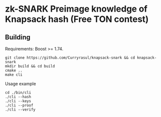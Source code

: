 # zk-SNARK Preimage knowledge of Knapsack hash (Free TON contest)

## Building

Requirements: Boost >= 1.74.

```shell
git clone https://github.com/Curryrasul/knapsack-snark && cd knapsack-snark
mkdir build && cd build
cmake ..
make cli
```

Usage example

```shell
cd ./bin/cli
./cli --hash
./cli --keys
./cli --proof
./cli --verify
```
